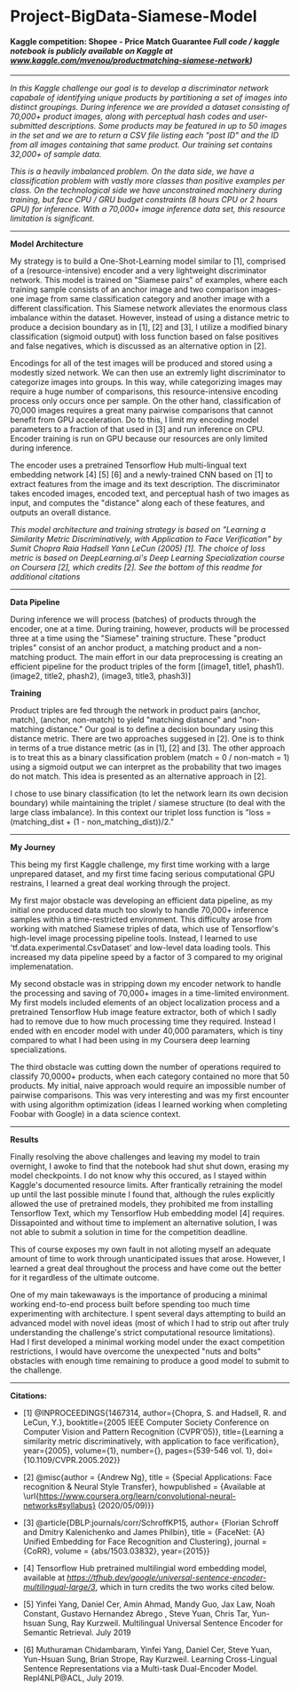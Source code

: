 # Project-BigData-Siamese-Model

#### Kaggle competition: Shopee - Price Match Guarantee *Full code / kaggle notebook is publicly available on Kaggle at www.kaggle.com/mvenou/productmatching-siamese-network)*
 ---

*In this Kaggle challenge our goal is to develop a discriminator network capabale of identifying unique products by partitioning a set of images into distinct groupings. During inference we are provided a dataset consisting of 70,000+ product images, along with perceptual hash codes and user-submitted descriptions. Some products may be featured in up to 50 images in the set and we are to return a CSV file listing each "post ID" and the ID from all images containing that same product.  Our training set contains 32,000+ of sample data.*

*This is a heavily imbalanced problem. On the data side, we have a classification problem with vastly more classes than positive examples per class. On the technological side we have unconstrained machinery during training, but face CPU / GRU budget constraints (8 hours CPU or 2 hours GPU) for inference. With a 70,000+ image inference data set, this resource limitation is significant.*

---
**Model Architecture**

My strategy is to build a One-Shot-Learning model similar to [1], comprised of a (resource-intensive) encoder and a very lightweight discriminator network.  This model is trained on "Siamese pairs" of examples, where each training sample consists of an anchor image and two comparison images- one image from same classification category and another image with a different classification. This Siamese network alleviates the enormous class imbalance within the dataset. However, instead of using a distance metric to produce a decision boundary as in [1], [2] and [3], I utilize a modified binary classification (sigmoid output) with loss function based on false positives and false negatives, which is discussed as an alternative option in [2]. 

Encodings for all of the test images will be produced and stored using a modestly sized network. We can then use an extremly light discriminator to categorize images into groups. In this way, while categorizing images may require a huge number of comparisons, this resource-intensive encoding process only occurs once per sample. On the other hand, classification of 70,000 images requires a great many pairwise comparisons that cannot benefit from GPU acceleration. Do to this, I limit my encoding model parameters to a fraction of that used in [3] and run inference on CPU. Encoder training is run on GPU because our resources are only limited during inference.

The encoder uses a pretrained Tensorflow Hub multi-lingual text embedding network [4] [5] [6] and a newly-trained CNN based on [1] to extract features from the image and its text description. The discriminator takes encoded images, encoded text, and perceptual hash of two images as input, and computes the "distance" along each of these features, and outputs an overall distance. 

*This model architecture and training strategy is based on "Learning a Similarity Metric Discriminatively, with Application to Face Verification" by Sumit Chopra Raia Hadsell Yann LeCun (2005) [1]. The choice of loss metric is based on DeepLearning.ai's Deep Learning Specialization course on Coursera [2], which credits [2]. See the bottom of this readme for additional citations*

---
**Data Pipeline**

During inference we will process (batches) of products through the encoder, one at a time. During training, however, products will be processed three at a time using the "Siamese" training structure. These "product triples" consist of an anchor product, a matching product and a non-matching product. The main effort in our data preprocessing is creating an efficient pipeline for the product triples of the form [(image1, title1, phash1). (image2, title2, phash2), (image3, title3, phash3)]

**Training**

Product triples are fed through the network in product pairs (anchor, match), (anchor, non-match) to yield "matching distance" and "non-matching distance." Our goal is to define a decision boundary using this distance metric. There are two approaches suggesed in [2]. One is to think in terms of a true distance metric (as in [1], [2] and [3]. The other approach is to treat this as a binary classification problem (match = 0 / non-match = 1) using a sigmoid output we can interpret as the probability that two images do not match. This idea is presented as an alternative approach in [2].

I chose to use binary classification (to let the network learn its own decision boundary) while maintaining the triplet / siamese structure (to deal with the large class imbalance). In this context our triplet loss function is "loss = (matching_dist + (1 - non_matching_dist))/2."

---
**My Journey**

This being my first Kaggle challenge, my first time working with a large unprepared dataset, and my first time facing serious computational GPU restrains, I learned a great deal working through the project. 

My first major obstacle was developing an efficient data pipeline, as my initial one produced data much too slowly to handle 70,000+ inference samples within a time-restricted environment. This difficulty arose from working with matched Siamese triples of data, which use of Tensorflow's high-level image processing pipeline tools. Instead, I learned to use 'tf.data.experimental.CsvDataset' and low-level data loading tools. This increased my data pipeline speed by a factor of 3 compared to my original implemenatation.

My second obstacle was in stripping down my encoder network to handle the processing and saving of 70,000+ images in a time-limited environment. My first models included elements of an object localization process and a pretrained Tensorflow Hub image feature extractor, both of which I sadly had to remove due to how much processing time they required. Instead I ended with en encoder model with under 40,000 paramaters, which is tiny compared to what I had been using in my Coursera deep learning specializations.

The third obstacle was cutting down the number of operations required to classify 70,0000+ products, when each category contained no more that 50 products. My initial, naive approach would require an impossible number of pairwise comparisons. This was very interesting and was my first encounter with using algorithm optimization (ideas I learned working when completing Foobar with Google) in a data science context.

---
**Results**

Finally resolving the above challenges and leaving my model to train overnight, I awoke to find that the notebook had shut shut down, erasing my model checkpoints. I do not know why this occured, as I stayed within Kaggle's documented resource limits. After frantically retraining the model up until the last possible minute I found that, although the rules explicitly allowed the use of pretrained models, they prohibited me from installing Tensorflow Text, which my Tensorflow Hub embedding model [4] requires. Dissapointed and without time to implement an alternative solution, I was not able to submit a solution in time for the competition deadline.

This of course exposes my own fault in not alloting myself an adequate amount of time to work through unanticipated issues that arose.  However, I learned a great deal throughout the process and have come out the better for it regardless of the ultimate outcome. 

One of my main takewaways is the importance of producing a minimal working end-to-end process built before spending too much time experimenting with architecture. I spent several days attempting to build an advanced model with novel ideas (most of which I had to strip out after truly understanding the challenge's strict computational resource limitations). Had I first developed a minimal working model under the exact competition restrictions, I would have overcome the unexpected "nuts and bolts" obstacles with enough time remaining to produce a good model to submit to the challenge.

---

**Citations:**
* [1] @INPROCEEDINGS{1467314,  author={Chopra, S. and Hadsell, R. and LeCun, Y.},  booktitle={2005 IEEE Computer Society Conference on Computer Vision and Pattern Recognition (CVPR'05)},   title={Learning a similarity metric discriminatively, with application to face verification},   year={2005},  volume={1},  number={},  pages={539-546 vol. 1},  doi={10.1109/CVPR.2005.202}}

* [2] @misc{author = {Andrew Ng}, title = {Special Applications: Face recognition & Neural Style Transfer}, howpublished = {Available at \url{https://www.coursera.org/learn/convolutional-neural-networks#syllabus} (2020/05/09)}}

* [3] @article{DBLP:journals/corr/SchroffKP15, author= {Florian Schroff and Dmitry Kalenichenko and James Philbin},  title = {FaceNet: {A} Unified Embedding for Face Recognition and Clustering},  journal = {CoRR}, volume    = {abs/1503.03832},  year={2015}}

* [4] Tensorflow Hub pretrained multilingial word embedding model, available at *https://tfhub.dev/google/universal-sentence-encoder-multilingual-large/3*, which in turn credits the two works cited below.

* [5] Yinfei Yang, Daniel Cer, Amin Ahmad, Mandy Guo, Jax Law, Noah Constant, Gustavo Hernandez Abrego , Steve Yuan, Chris Tar, Yun-hsuan Sung, Ray Kurzweil. Multilingual Universal Sentence Encoder for Semantic Retrieval. July 2019  

* [6] Muthuraman Chidambaram, Yinfei Yang, Daniel Cer, Steve Yuan, Yun-Hsuan Sung, Brian Strope, Ray Kurzweil. Learning Cross-Lingual Sentence Representations via a Multi-task Dual-Encoder Model. Repl4NLP@ACL, July 2019.
